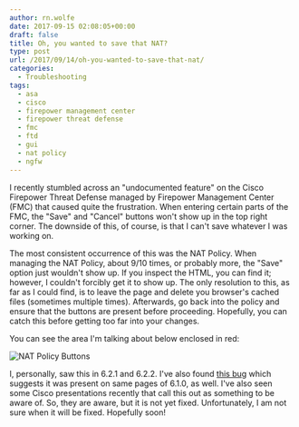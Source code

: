 ```yaml
---
author: rn.wolfe
date: 2017-09-15 02:08:05+00:00
draft: false
title: Oh, you wanted to save that NAT?
type: post
url: /2017/09/14/oh-you-wanted-to-save-that-nat/
categories:
  - Troubleshooting
tags:
  - asa
  - cisco
  - firepower management center
  - firepower threat defense
  - fmc
  - ftd
  - gui
  - nat policy
  - ngfw
---
```


I recently stumbled across an "undocumented feature" on the Cisco Firepower Threat Defense managed by Firepower Management Center (FMC) that caused quite the frustration. When entering certain parts of the FMC, the "Save" and "Cancel" buttons won't show up in the top right corner. The downside of this, of course, is that I can't save whatever I was working on.

The most consistent occurrence of this was the NAT Policy. When managing the NAT Policy, about 9/10 times, or probably more, the "Save" option just wouldn't show up. If you inspect the HTML, you can find it; however, I couldn't forcibly get it to show up. The only resolution to this, as far as I could find, is to leave the page and delete you browser's cached files (sometimes multiple times). Afterwards, go back into the policy and ensure that the buttons are present before proceeding. Hopefully, you can catch this before getting too far into your changes.

You can see the area I'm talking about below enclosed in red:

![NAT Policy Buttons](/images/NAT-Policy-Save-Buttons.png)

I, personally, saw this in 6.2.1 and 6.2.2. I've also found [this bug](https://bst.cloudapps.cisco.com/bugsearch/bug/CSCvd78875/?referring_site=bugquickviewredir) which suggests it was present on same pages of 6.1.0, as well. I've also seen some Cisco presentations recently that call this out as something to be aware of. So, they are aware, but it is not yet fixed. Unfortunately, I am not sure when it will be fixed. Hopefully soon!
